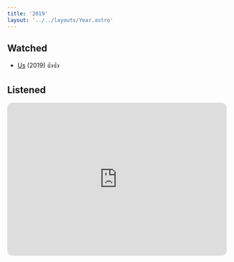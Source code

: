 ```yaml
---
title: '2019'
layout: '../../layouts/Year.astro'
---
```


## Watched

- [Us](https://www.imdb.com/title/tt6857112/) (2019) 👍👍

## Listened

<iframe style="border-radius:12px" src="https://open.spotify.com/embed/playlist/3VmGD0PdaMeOvXXcG9Y2qY?utm_source=generator&theme=0" width="100%" height="352" frameBorder="0" allowfullscreen="" allow="autoplay; clipboard-write; encrypted-media; fullscreen; picture-in-picture" loading="lazy"></iframe>
